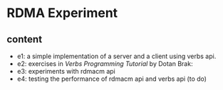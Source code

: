 # RDMA Experiment
## content
- e1: a simple implementation of a server and a client using verbs api.
- e2: exercises in *Verbs Programming Tutorial* by Dotan Brak: 
- e3: experiments with rdmacm api
- e4: testing the performance of rdmacm api and verbs api (to do)